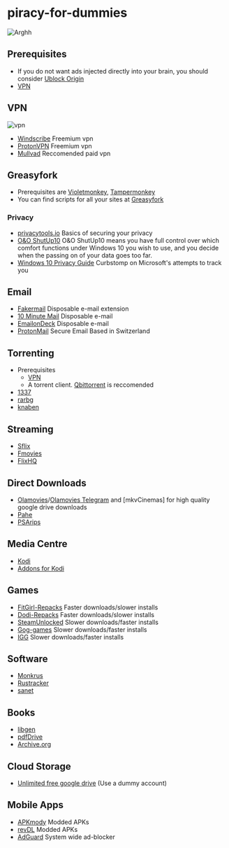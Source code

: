 # piracy-for-dummies

![Arghh](https://www.librarian.net/wp-content/uploads/Screen-shot-2011-11-23-at-5.06.25-PM.jpg)

## Prerequisites
 - If you do not want ads injected directly into your brain, you should consider [Ublock Origin](https://chrome.google.com/webstore/detail/ublock-origin/cjpalhdlnbpafiamejdnhcphjbkeiagm?hl=en)
 - [VPN](#VPN)

## VPN
![vpn](https://my5xi5jq5p-flywheel.netdna-ssl.com/wp-content/uploads/2019/09/vpn-icon.png)

- [Windscribe](https://windscribe.com/) Freemium vpn
- [ProtonVPN](https://protonvpn.com/) Freemium vpn
- [Mullvad](https://mullvad.net/en/) Reccomended paid vpn
 
## Greasyfork
- Prerequisites are [Violetmonkey](https://chrome.google.com/webstore/detail/violentmonkey/jinjaccalgkegednnccohejagnlnfdag?hl=en), [Tampermonkey](https://chrome.google.com/webstore/detail/tampermonkey/dhdgffkkebhmkfjojejmpbldmpobfkfo?hl=en)
- You can find scripts for all your sites at [Greasyfork](https://greasyfork.org/en/scripts/)

### Privacy
- [privacytools.io](https://www.privacytools.io/) Basics of securing your privacy
- [O&O ShutUp10](https://www.oo-software.com/en/shutup10) O&O ShutUp10 means you have full control over which comfort functions under Windows 10 you wish to use, and you decide when the passing on of your data goes too far.
- [Windows 10 Privacy Guide](https://github.com/adolfintel/Windows10-Privacy) Curbstomp on Microsoft's attempts to track you

## Email
- [Fakermail](https://chrome.google.com/webstore/detail/fakermail-unlimited-dispo/nfdmpjmlmckaicecbfogihfempgpgclg) Disposable e-mail extension
- [10 Minute Mail](https://10minutemail.net/) Disposable e-mail
- [EmailonDeck](https://www.emailondeck.com/) Disposable e-mail
- [ProtonMail](https://protonmail.com/) Secure Email Based in Switzerland

## Torrenting
- Prerequisites
  - [VPN](#VPN)
  - A torrent client. [Qbittorrent](https://www.qbittorrent.org/download.php) is reccomended
- [1337](https://1337x.to/)
- [rarbg](https://rarbgprx.org/torrents.php)
- [knaben](https://knaben.eu/)

## Streaming
- [Sflix](https://sflix.to/home)
- [Fmovies](https://fmoviesto.cc/home)
- [FlixHQ](https://flixhq.to/home)

## Direct Downloads
- [Olamovies](https://olamovies.fun/)/[Olamovies Telegram](https://t.me/olamovies_official) and [mkvCinemas] for high quality google drive downloads
- [Pahe](https://pahe.li/)
- [PSArips](https://psa.pm/)

## Media Centre
- [Kodi](https://kodi.tv/download/windows)
- [Addons for Kodi](https://www.reddit.com/r/Addons4Kodi/)

## Games
- [FitGirl-Repacks](https://fitgirl-repacks.site/) Faster downloads/slower installs
- [Dodi-Repacks](https://dodi-repacks.site/) Faster downloads/slower installs
- [SteamUnlocked](https://steamunlocked.net/) Slower downloads/faster installs
- [Gog-games](https://gog-games.com/) Slower downloads/faster installs
- [IGG](https://igg-games.com/) Slower downloads/faster installs

## Software
- [Monkrus](https://apkmody.io/apps/adguard-premium-mod-apk)
- [Rustracker](https://rutracker.org/forum/index.php)
- [sanet](sanet.st)

## Books
- [libgen](libgen.fun)
- [pdfDrive](pdfdrive.com)
- [Archive.org](https://archive.org/details/texts)

## Cloud Storage
- [Unlimited free google drive](https://td.hackgence.com/) (Use a dummy account)

## Mobile Apps
- [APKmody](apkmody.io) Modded APKs
- [revDL](revdl.com) Modded APKs
- [AdGuard](https://apkmody.io/apps/adguard-premium-mod-apk) System wide ad-blocker


